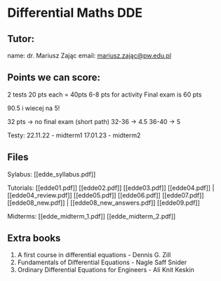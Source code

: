 # Differential Maths DDE

## Tutor:
name: dr. Mariusz Zając 
email: mariusz.zając@pw.edu.pl

## Points we can score:
2 tests 20 pts each = 40pts
6-8 pts for activity
Final exam is 60 pts

90.5 i wiecej na 5!

32 pts -> no final exam (short path)
32-36 -> 4.5
36-40 -> 5

Testy:
22.11.22 - midterm1
17.01.23 - midterm2

## Files
Sylabus:
[[edde_syllabus.pdf]]

Tutorials:
[[edde01.pdf]]
[[edde02.pdf]]
[[edde03.pdf]]
[[edde04.pdf]] | [[edde04_review.pdf]]
[[edde05.pdf]]
[[edde06.pdf]]
[[edde07.pdf]]
[[edde08_new.pdf]] | [[edde08_new_answers.pdf]]
[[edde09.pdf]]

Midterms:
[[edde_midterm_1.pdf]]
[[edde_midterm_2.pdf]]

## Extra books
1. A first course in differential equations - Dennis G. Zill
2. Fundamentals of Differential Equations - Nagle Saff Snider
3. Ordinary Differential Equations for Engineers - Ali Knit Keskin
